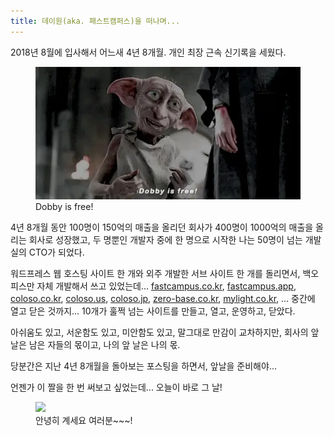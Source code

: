 ```yaml
---
title: 데이원(aka. 패스트캠퍼스)을 떠나며...
---
```

2018년 8월에 입사해서 어느새 4년 8개월. 개인 최장 근속 신기록을 세웠다.

<figure>
  <img src="/files/dobby-is-free.webp">
  <figcaption>Dobby is free!</figcaption>
</figure>

4년 8개월 동안 100명이 150억의 매출을 올리던 회사가 400명이 1000억의 매출을 올리는 회사로 성장했고,
두 명뿐인 개발자 중에 한 명으로 시작한 나는 50명이 넘는 개발실의 CTO가 되었다.

워드프레스 웹 호스팅 사이트 한 개와 외주 개발한 서브 사이트 한 개를 돌리면서,
백오피스만 자체 개발해서 쓰고 있었는데...
[fastcampus.co.kr](https://fastcampus.co.kr), [fastcampus.app](https://fastcampus.app), [coloso.co.kr](https://coloso.co.kr), [coloso.us](https://coloso.us), [coloso.jp](https://coloso.jp), [zero-base.co.kr](https://zero-base.co.kr), [mylight.co.kr](https://mylight.co.kr), ... 중간에 열고 닫은 것까지... 10개가 훌쩍 넘는 사이트를 만들고, 열고, 운영하고, 닫았다.

아쉬움도 있고, 서운함도 있고, 미안함도 있고, 말그대로 만감이 교차하지만,
회사의 앞 날은 남은 자들의 몫이고, 나의 앞 날은 나의 몫.

당분간은 지난 4년 8개월을 돌아보는 포스팅을 하면서, 앞날을 준비해야...

언젠가 이 짤을 한 번 써보고 싶었는데... 오늘이 바로 그 날!

<figure>
  <img src="/files/bye-from-gayoung.gif">
  <figcaption>안녕히 계세요 여러분~~~!</figcaption>
</figure>

